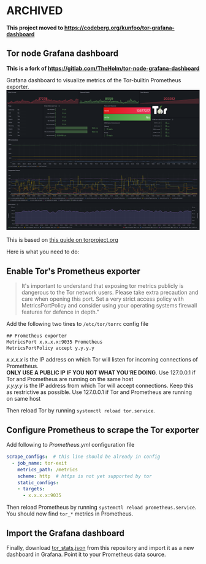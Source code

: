 # ARCHIVED

**This project moved to https://codeberg.org/kunfoo/tor-grafana-dashboard**

## Tor node Grafana dashboard

**This is a fork of https://gitlab.com/TheHolm/tor-node-grafana-dashboard**

Grafana dashboard to visualize metrics of the Tor-builtin Prometheus exporter.
![Dashboard](./dashboard.png)

This is based on [this guide on torproject.org](https://support.torproject.org/relay-operators/relay-bridge-overloaded/)<br>

Here is what you need to do:

## Enable Tor's Prometheus exporter
> It's important to understand that exposing tor metrics publicly is dangerous to the Tor network users. Please take extra precaution and care when opening this port. Set a very strict access policy with MetricsPortPolicy and consider using your operating systems firewall features for defence in depth."

Add the following two tines to `/etc/tor/torrc` config file

```text
## Prometheus exporter
MetricsPort x.x.x.x:9035 Prometheus
MetricsPortPolicy accept y.y.y.y
```

*x.x.x.x* is the IP address on which Tor will listen for incoming connections of Prometheus.<br>
**ONLY USE A PUBLIC IP IF YOU NOT WHAT YOU'RE DOING**. Use 127.0.0.1 if Tor and Prometheus are running on the same host<br>
*y.y.y.y* is the IP address from which Tor will accept connections. Keep this as restrictive as possible. Use 127.0.0.1 if Tor and Prometheus are running on same host


Then reload Tor by running `systemctl reload tor.service`.

## Configure Prometheus to scrape the Tor exporter
Add following to *Prometheus.yml* configuration file
```yaml
scrape_configs:  # this line should be already in config
  - job_name: tor-exit
    metrics_path: /metrics
    scheme: http  # https is not yet supported by tor
    static_configs:
    - targets:
      - x.x.x.x:9035
```

Then reload Prometheus by running `systemctl reload prometheus.service`. You should now find `tor_*` metrics in
Prometheus.

## Import the Grafana dashboard
Finally, download
[tor_stats.json](https://raw.githubusercontent.com/kunfoo/tor-grafana-dashboard/refs/heads/main/tor_stats.json) from this
repository and import it as a new dashboard in Grafana. Point it to your Prometheus data source.

